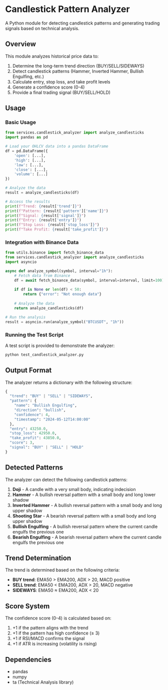 # Candlestick Pattern Analyzer

A Python module for detecting candlestick patterns and generating trading signals based on technical analysis.

## Overview

This module analyzes historical price data to:

1. Determine the long-term trend direction (BUY/SELL/SIDEWAYS)
2. Detect candlestick patterns (Hammer, Inverted Hammer, Bullish Engulfing, etc.)
3. Calculate entry, stop loss, and take profit levels
4. Generate a confidence score (0-4)
5. Provide a final trading signal (BUY/SELL/HOLD)

## Usage

### Basic Usage

```python
from services.candlestick_analyzer import analyze_candlesticks
import pandas as pd

# Load your OHLCV data into a pandas DataFrame
df = pd.DataFrame({
    'open': [...],
    'high': [...],
    'low': [...],
    'close': [...],
    'volume': [...]
})

# Analyze the data
result = analyze_candlesticks(df)

# Access the results
print(f"Trend: {result['trend']}")
print(f"Pattern: {result['pattern']['name']}")
print(f"Signal: {result['signal']}")
print(f"Entry: {result['entry']}")
print(f"Stop Loss: {result['stop_loss']}")
print(f"Take Profit: {result['take_profit']}")
```

### Integration with Binance Data

```python
from utils.binance import fetch_binance_data
from services.candlestick_analyzer import analyze_candlesticks
import asyncio

async def analyze_symbol(symbol, interval="1h"):
    # Fetch data from Binance
    df = await fetch_binance_data(symbol, interval=interval, limit=100)
    
    if df is None or len(df) < 50:
        return {"error": "Not enough data"}
    
    # Analyze the data
    return analyze_candlesticks(df)

# Run the analysis
result = asyncio.run(analyze_symbol("BTCUSDT", "1h"))
```

### Running the Test Script

A test script is provided to demonstrate the analyzer:

```bash
python test_candlestick_analyzer.py
```

## Output Format

The analyzer returns a dictionary with the following structure:

```python
{
  "trend": "BUY" | "SELL" | "SIDEWAYS",
  "pattern": {
    "name": "Bullish Engulfing",
    "direction": "bullish",
    "confidence": 4,
    "timestamp": "2024-05-12T14:00:00"
  },
  "entry": 43250.0,
  "stop_loss": 42950.0,
  "take_profit": 43850.0,
  "score": 3,
  "signal": "BUY" | "SELL" | "HOLD"
}
```

## Detected Patterns

The analyzer can detect the following candlestick patterns:

1. **Doji** - A candle with a very small body, indicating indecision
2. **Hammer** - A bullish reversal pattern with a small body and long lower shadow
3. **Inverted Hammer** - A bullish reversal pattern with a small body and long upper shadow
4. **Shooting Star** - A bearish reversal pattern with a small body and long upper shadow
5. **Bullish Engulfing** - A bullish reversal pattern where the current candle engulfs the previous one
6. **Bearish Engulfing** - A bearish reversal pattern where the current candle engulfs the previous one

## Trend Determination

The trend is determined based on the following criteria:

- **BUY trend**: EMA50 > EMA200, ADX > 20, MACD positive
- **SELL trend**: EMA50 < EMA200, ADX > 20, MACD negative
- **SIDEWAYS**: EMA50 ≈ EMA200, ADX < 20

## Score System

The confidence score (0-4) is calculated based on:

1. +1 if the pattern aligns with the trend
2. +1 if the pattern has high confidence (≥ 3)
3. +1 if RSI/MACD confirms the signal
4. +1 if ATR is increasing (volatility is rising)

## Dependencies

- pandas
- numpy
- ta (Technical Analysis library)